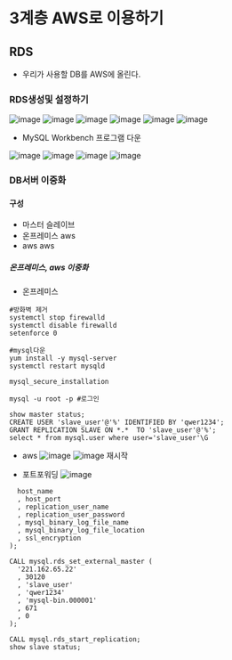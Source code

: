 # 3계층 AWS로 이용하기
## RDS
- 우리가 사용할 DB를 AWS에 올린다.

### RDS생성및 설정하기
![image](./image/aws4/1.png)
![image](./image/aws4/2.png)
![image](./image/aws4/3.png)
![image](./image/aws4/4.png)
![image](./image/aws4/5.png)
![image](./image/aws4/6.png)

- MySQL Workbench 프로그램 다운

![image](./image/aws4/9.png)
![image](./image/aws4/8.png)
![image](./image/aws4/7.png)
![image](./image/aws4/10.png)

### DB서버 이중화
#### 구성
- 마스터    슬레이브
- 온프레미스    aws
- aws   aws

##### 온프레미스, aws 이중화
- 온프레미스

```shell
#방화벽 제거
systemctl stop firewalld
systemctl disable firewalld
setenforce 0

#mysql다운
yum install -y mysql-server
systemctl restart mysqld

mysql_secure_installation

```
```shell
mysql -u root -p #로그인
```
```mysql
show master status;
CREATE USER 'slave_user'@'%' IDENTIFIED BY 'qwer1234';
GRANT REPLICATION SLAVE ON *.*  TO 'slave_user'@'%';
select * from mysql.user where user='slave_user'\G
```

- aws
![image](./image/aws4/11.png)
![image](./image/aws4/12.png)
재시작

- 포트포워딩
![image](./image/aws4/14.png)


```CALL mysql.rds_set_external_master (
  host_name
  , host_port
  , replication_user_name
  , replication_user_password
  , mysql_binary_log_file_name
  , mysql_binary_log_file_location
  , ssl_encryption
);
```

``` mysql
CALL mysql.rds_set_external_master (
  '221.162.65.22'
  , 30120
  , 'slave_user'
  , 'qwer1234'
  , 'mysql-bin.000001'
  , 671
  , 0
);
```

```
CALL mysql.rds_start_replication;
show slave status;

```